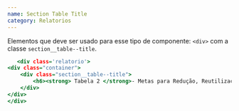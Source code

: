 ```yaml
---
name: Section Table Title 
category: Relatorios
---
```


Elementos que deve ser usado para esse tipo de componente: `<div>` com a classe `section__table--title`.


```sectiontabletitle.html
   <div class='relatorio'>
<div class="container">
    <div class="section__table--title">
        <h6><strong> Tabela 2 </strong>- Metas para Redução, Reutilização, Coleta Seletiva e Reciclagem </h6>
    </div>
</div>
</div>

```
